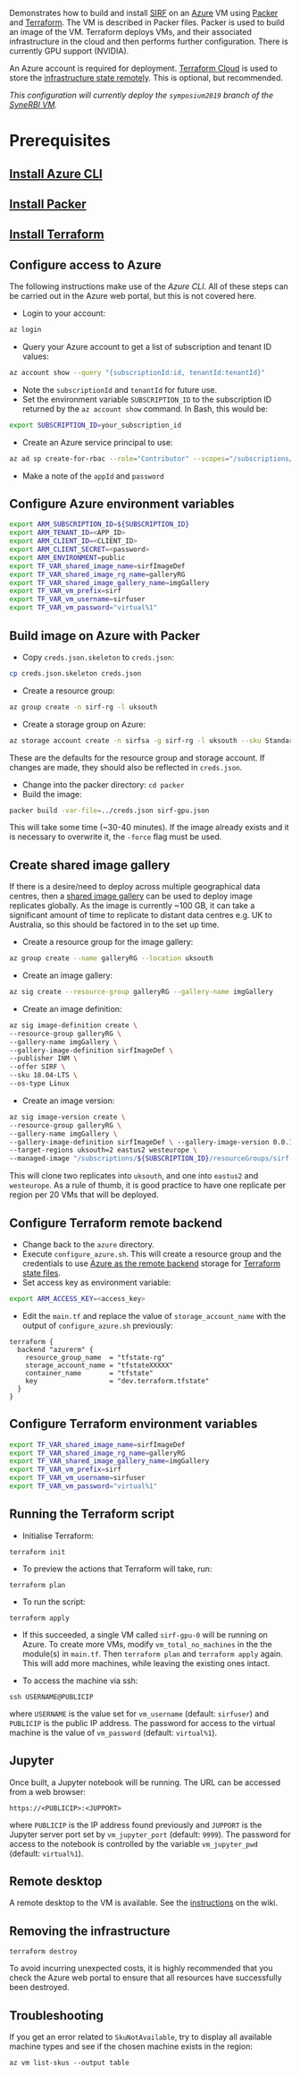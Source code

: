 
Demonstrates how to build and install [SIRF](https://github.com/SyneRBI/SIRF) on an [Azure](https://azure.microsoft.com) VM using [Packer](https://www.packer.io/) and [Terraform](https://www.terraform.io/). The VM is described in Packer files. Packer is used to build an image of the VM. Terraform deploys VMs, and their associated infrastructure in the cloud and then performs further configuration. There is currently GPU support (NVIDIA).

An Azure account is required for deployment. [Terraform Cloud](https://app.terraform.io) is used to store the [infrastructure state remotely](https://www.terraform.io/docs/state/remote.html). This is optional, but recommended.

*This configuration will currently deploy the `symposium2019` branch of the [SyneRBI VM](https://github.com/SyneRBI/SyneRBI_VM).*

# Prerequisites

## [Install Azure CLI](https://docs.microsoft.com/en-us/cli/azure/install-azure-cli?view=azure-cli-latest)

## [Install Packer](https://www.packer.io/downloads.html)

## [Install Terraform](https://www.terraform.io/intro/getting-started/install.html)

## Configure access to Azure
The following instructions make use of the *Azure CLI*. All of these steps can be carried out in the Azure web portal, but this is not covered here.

- Login to your account:
```bash
az login
```
- Query your Azure account to get a list of subscription and tenant ID values:
```bash
az account show --query "{subscriptionId:id, tenantId:tenantId}"
```
- Note the `subscriptionId` and `tenantId` for future use.
- Set the environment variable `SUBSCRIPTION_ID` to the subscription ID returned by the `az account show` command. In Bash, this would be:
```bash
export SUBSCRIPTION_ID=your_subscription_id
```
- Create an Azure service principal to use:
```bash
az ad sp create-for-rbac --role="Contributor" --scopes="/subscriptions/${SUBSCRIPTION_ID}"
```
- Make a note of the `appId` and `password`

## Configure Azure environment variables
```bash
export ARM_SUBSCRIPTION_ID=${SUBSCRIPTION_ID}
export ARM_TENANT_ID=<APP_ID>
export ARM_CLIENT_ID=<CLIENT_ID>
export ARM_CLIENT_SECRET=<password>
export ARM_ENVIRONMENT=public
export TF_VAR_shared_image_name=sirfImageDef
export TF_VAR_shared_image_rg_name=galleryRG
export TF_VAR_shared_image_gallery_name=imgGallery
export TF_VAR_vm_prefix=sirf
export TF_VAR_vm_username=sirfuser
export TF_VAR_vm_password="virtual%1"
```

## Build image on Azure with Packer
- Copy `creds.json.skeleton` to `creds.json`:
```bash
cp creds.json.skeleton creds.json
```
- Create a resource group:
```bash
az group create -n sirf-rg -l uksouth
```
- Create a storage group on Azure:
```bash
az storage account create -n sirfsa -g sirf-rg -l uksouth --sku Standard_LRS
```
These are the defaults for the resource group and storage account. If changes are made, they should also be reflected in `creds.json`.

- Change into the packer directory: `cd packer`
- Build the image:
```bash
packer build -var-file=../creds.json sirf-gpu.json
```

This will take some time (~30-40 minutes). If the image already exists and it is necessary to overwrite it, the `-force` flag must be used.

## Create shared image gallery 

If there is a desire/need to deploy across multiple geographical data centres, then a [shared image gallery](https://docs.microsoft.com/en-us/azure/virtual-machines/windows/shared-image-galleries) can be used to deploy image replicates globally. As the image is currently ~100 GB, it can take a significant amount of time to replicate to distant data centres e.g. UK to Australia, so this should be factored in to the set up time.

- Create a resource group for the image gallery:
```bash
az group create --name galleryRG --location uksouth
```
- Create an image gallery:
```bash
az sig create --resource-group galleryRG --gallery-name imgGallery
```
- Create an image definition:
```bash
az sig image-definition create \
--resource-group galleryRG \
--gallery-name imgGallery \
--gallery-image-definition sirfImageDef \
--publisher INM \
--offer SIRF \
--sku 18.04-LTS \
--os-type Linux
```
- Create an image version:
```bash
az sig image-version create \
--resource-group galleryRG \
--gallery-name imgGallery \
--gallery-image-definition sirfImageDef \ --gallery-image-version 0.0.1 \ 
--target-regions uksouth=2 eastus2 westeurope \
--managed-image "/subscriptions/${SUBSCRIPTION_ID}/resourceGroups/sirf-rg/providers/Microsoft.Compute/images/sirf-gpu-UbuntuServer-18.04-LTS"
```
This will clone two replicates into `uksouth`, and one into `eastus2` and `westeurope`. As a rule of thumb, it is good practice to have one replicate per region per 20 VMs that will be deployed.

## Configure Terraform remote backend
- Change back to the `azure` directory.
- Execute `configure_azure.sh`. This will create a resource group and the credentials to use [Azure as the remote backend](https://www.terraform.io/docs/backends/types/azurerm.html) storage for [Terraform state files](https://www.terraform.io/docs/state/remote.html).
- Set access key as environment variable:
```bash
export ARM_ACCESS_KEY=<access_key>
```
- Edit the `main.tf` and replace the value of `storage_account_name` with the output of `configure_azure.sh` previously:
```
terraform {
  backend "azurerm" {
    resource_group_name  = "tfstate-rg"
    storage_account_name = "tfstateXXXXX"
    container_name       = "tfstate"
    key                  = "dev.terraform.tfstate"
  }
}
```

## Configure Terraform environment variables
```bash
export TF_VAR_shared_image_name=sirfImageDef
export TF_VAR_shared_image_rg_name=galleryRG
export TF_VAR_shared_image_gallery_name=imgGallery
export TF_VAR_vm_prefix=sirf
export TF_VAR_vm_username=sirfuser
export TF_VAR_vm_password="virtual%1"
```

## Running the Terraform script
- Initialise Terraform:
```shell
terraform init
```
- To preview the actions that Terraform will take, run:
```shell
terraform plan 
```
- To run the script:
```shell 
terraform apply 
```
- If this succeeded, a single VM called `sirf-gpu-0` will be running on Azure. To create more VMs, modify `vm_total_no_machines` in the the module(s) in `main.tf`. Then `terraform plan` and `terraform apply` again. This will add more machines, while leaving the existing ones intact.

- To access the machine via ssh:
```shell
ssh USERNAME@PUBLICIP
```
where `USERNAME` is the value set for `vm_username` (default: `sirfuser`) and `PUBLICIP` is the public IP address. The password for access to the virtual machine is the value of `vm_password` (default: `virtual%1`).

## Jupyter
Once built, a Jupyter notebook will be running. The URL can be accessed from a web browser:
```
https://<PUBLICIP>:<JUPPORT>
```
where `PUBLICIP` is the IP address found previously and `JUPPORT` is the Jupyter server port set by `vm_jupyter_port` (default: `9999`). The password for access to the notebook is controlled by the variable `vm_jupyter_pwd` (default: `virtual%1`).

## Remote desktop
A remote desktop to the VM is available. See the [instructions](https://github.com/UCL/terraform-azure-sirf/wiki/Remote-desktop) on the wiki.

## Removing the infrastructure
```shell
terraform destroy 
```
To avoid incurring unexpected costs, it is highly recommended that you check the Azure web portal to ensure that all resources have successfully been destroyed.

## Troubleshooting
If you get an error related to `SkuNotAvailable`, try to display all available machine types and see if the chosen machine exists in the region:
```
az vm list-skus --output table
```
